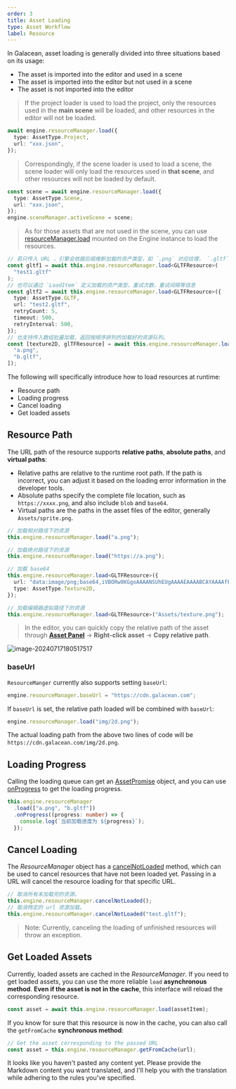 ```yaml
---
order: 3
title: Asset Loading
type: Asset Workflow
label: Resource
---
```


In Galacean, asset loading is generally divided into three situations based on its usage:

- The asset is imported into the editor and used in a scene
- The asset is imported into the editor but not used in a scene
- The asset is not imported into the editor

> If the project loader is used to load the project, only the resources used in the **main scene** will be loaded, and other resources in the editor will not be loaded.

```typescript
await engine.resourceManager.load({
  type: AssetType.Project,
  url: "xxx.json",
});
```

> Correspondingly, if the scene loader is used to load a scene, the scene loader will only load the resources used in **that scene**, and other resources will not be loaded by default.

```typescript
const scene = await engine.resourceManager.load({
  type: AssetType.Scene,
  url: "xxx.json",
});
engine.sceneManager.activeScene = scene;
```

> As for those assets that are not used in the scene, you can use [resourceManager.load](/en/apis/core/#Engine-resourceManager#load) mounted on the Engine instance to load the resources.

```typescript
// 若只传入 URL ，引擎会依据后缀推断加载的资产类型，如 `.png` 对应纹理， `.gltf` 则对应模型
const gltf1 = await this.engine.resourceManager.load<GLTFResource>(
  "test1.gltf"
);
// 也可以通过 `LoadItem` 定义加载的资产类型，重试次数，重试间隔等信息
const gltf2 = await this.engine.resourceManager.load<GLTFResource>({
  type: AssetType.GLTF,
  url: "test2.gltf",
  retryCount: 5,
  timeout: 500,
  retryInterval: 500,
});
// 也支持传入数组批量加载，返回按顺序排列的加载好的资源队列。
const [texture2D, glTFResource] = await this.engine.resourceManager.load([
  "a.png",
  "b.gltf",
]);
```

The following will specifically introduce how to load resources at runtime:

- Resource path
- Loading progress
- Cancel loading
- Get loaded assets

## Resource Path

The URL path of the resource supports **relative paths**, **absolute paths**, and **virtual paths**:

- Relative paths are relative to the runtime root path. If the path is incorrect, you can adjust it based on the loading error information in the developer tools.
- Absolute paths specify the complete file location, such as `https://xxxx.png`, and also include `blob` and `base64`.
- Virtual paths are the paths in the asset files of the editor, generally `Assets/sprite.png`.

```typescript
// 加载相对路径下的资源
this.engine.resourceManager.load("a.png");

// 加载绝对路径下的资源
this.engine.resourceManager.load("https://a.png");

// 加载 base64
this.engine.resourceManager.load<GLTFResource>({
  url: "data:image/png;base64,iVBORw0KGgoAAAANSUhEUgAAAAEAAAABCAYAAAAfFcSJAAAADUlEQVR42mP8/5+hHgAHggJ/PchI7wAAAABJRU5ErkJggg==",
  type: AssetType.Texture2D,
});

// 加载编辑器虚拟路径下的资源
this.engine.resourceManager.load<GLTFResource>("Assets/texture.png");
```

> In the editor, you can quickly copy the relative path of the asset through **[Asset Panel](/en/docs/assets/interface)** -> **Right-click asset** -> **Copy relative path**.

![image-20240717180517517](https://mdn.alipayobjects.com/rms/afts/img/A*yft2SLLgIyQAAAAAAAAAAAAAARQnAQ/original/image-20240717180517517.png)

### baseUrl

`ResourceManger` currently also supports setting `baseUrl`:

```typescript
engine.resourceManager.baseUrl = "https://cdn.galacean.com";
```

If `baseUrl` is set, the relative path loaded will be combined with `baseUrl`:

```typescript
engine.resourceManager.load("img/2d.png");
```

The actual loading path from the above two lines of code will be `https://cdn.galacean.com/img/2d.png`.

## Loading Progress

Calling the loading queue can get an [AssetPromise](/en/apis/core/#AssetPromise) object, and you can use [onProgress](/en/apis/core/#AssetPromise-onProgress) to get the loading progress.

```typescript
this.engine.resourceManager
  .load(["a.png", "b.gltf"])
  .onProgress((progress: number) => {
    console.log(`当前加载进度为 ${progress}`);
  });
```

## Cancel Loading

The _ResourceManager_ object has a [cancelNotLoaded](/en/apis/core/#ResourceManager-cancelNotLoaded) method, which can be used to cancel resources that have not been loaded yet. Passing in a URL will cancel the resource loading for that specific URL.

```typescript
// 取消所有未加载完的资源。
this.engine.resourceManager.cancelNotLoaded();
// 取消特定的 url 资源加载。
this.engine.resourceManager.cancelNotLoaded("test.gltf");
```

> Note: Currently, canceling the loading of unfinished resources will throw an exception.

## Get Loaded Assets

Currently, loaded assets are cached in the _ResourceManager_. If you need to get loaded assets, you can use the more reliable `load` **asynchronous method**. **Even if the asset is not in the cache**, this interface will reload the corresponding resource.

```typescript
const asset = await this.engine.resourceManager.load(assetItem);
```

If you know for sure that this resource is now in the cache, you can also call the `getFromCache` **synchronous method**:

```typescript
// Get the asset corresponding to the passed URL
const asset = this.engine.resourceManager.getFromCache(url);
```

It looks like you haven't pasted any content yet. Please provide the Markdown content you want translated, and I'll help you with the translation while adhering to the rules you've specified.

